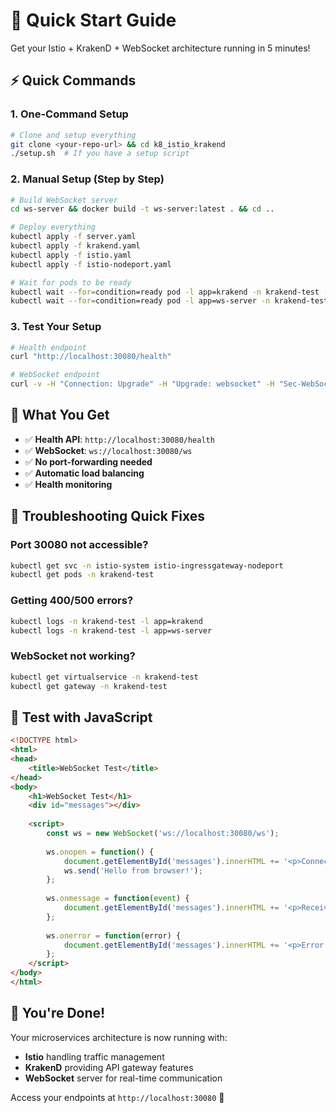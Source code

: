 # 🚀 Quick Start Guide

Get your Istio + KrakenD + WebSocket architecture running in 5 minutes!

## ⚡ Quick Commands

### **1. One-Command Setup**
```bash
# Clone and setup everything
git clone <your-repo-url> && cd k8_istio_krakend
./setup.sh  # If you have a setup script
```

### **2. Manual Setup (Step by Step)**
```bash
# Build WebSocket server
cd ws-server && docker build -t ws-server:latest . && cd ..

# Deploy everything
kubectl apply -f server.yaml
kubectl apply -f krakend.yaml  
kubectl apply -f istio.yaml
kubectl apply -f istio-nodeport.yaml

# Wait for pods to be ready
kubectl wait --for=condition=ready pod -l app=krakend -n krakend-test --timeout=300s
kubectl wait --for=condition=ready pod -l app=ws-server -n krakend-test --timeout=300s
```

### **3. Test Your Setup**
```bash
# Health endpoint
curl "http://localhost:30080/health"

# WebSocket endpoint
curl -v -H "Connection: Upgrade" -H "Upgrade: websocket" -H "Sec-WebSocket-Version: 13" -H "Sec-WebSocket-Key: x3JJHMbDL1EzLkh9GBhXDw==" "http://localhost:30080/ws"
```

## 🎯 What You Get

- ✅ **Health API**: `http://localhost:30080/health`
- ✅ **WebSocket**: `ws://localhost:30080/ws`
- ✅ **No port-forwarding needed**
- ✅ **Automatic load balancing**
- ✅ **Health monitoring**

## 🔧 Troubleshooting Quick Fixes

### **Port 30080 not accessible?**
```bash
kubectl get svc -n istio-system istio-ingressgateway-nodeport
kubectl get pods -n krakend-test
```

### **Getting 400/500 errors?**
```bash
kubectl logs -n krakend-test -l app=krakend
kubectl logs -n krakend-test -l app=ws-server
```

### **WebSocket not working?**
```bash
kubectl get virtualservice -n krakend-test
kubectl get gateway -n krakend-test
```

## 📱 Test with JavaScript

```html
<!DOCTYPE html>
<html>
<head>
    <title>WebSocket Test</title>
</head>
<body>
    <h1>WebSocket Test</h1>
    <div id="messages"></div>
    
    <script>
        const ws = new WebSocket('ws://localhost:30080/ws');
        
        ws.onopen = function() {
            document.getElementById('messages').innerHTML += '<p>Connected!</p>';
            ws.send('Hello from browser!');
        };
        
        ws.onmessage = function(event) {
            document.getElementById('messages').innerHTML += '<p>Received: ' + event.data + '</p>';
        };
        
        ws.onerror = function(error) {
            document.getElementById('messages').innerHTML += '<p>Error: ' + error + '</p>';
        };
    </script>
</body>
</html>
```

## 🎉 You're Done!

Your microservices architecture is now running with:
- **Istio** handling traffic management
- **KrakenD** providing API gateway features  
- **WebSocket** server for real-time communication

Access your endpoints at `http://localhost:30080` 🚀 
